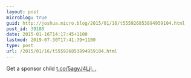 ```yaml
---
layout: post
microblog: true
guid: http://joshua.micro.blog/2015/01/16/t555926853894959104.html
post_id: 39180
date: 2015-01-16T14:17:45+1100
lastmod: 2019-07-30T17:41:39+1100
type: post
url: /2015/01/16/t555926853894959104.html
---
```

Get a sponsor child [t.co/5agyJ4LjI...](https://t.co/5agyJ4LjIh)
